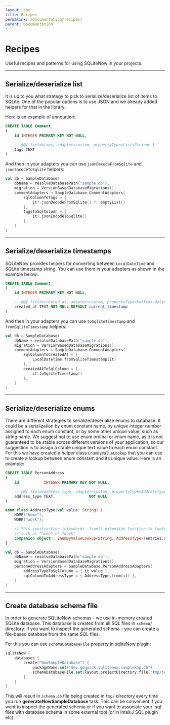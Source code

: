 ```yaml
---
layout: doc
title: Recipes
permalink: /documentation/recipes/
parent: Documentation
---
```


# Recipes

Useful recipes and patterns for using SQLiteNow in your projects.


---
## Serialize/deserialize list

It is up to you what strategy to pick to serialize/deserialize list of items to SQLite.
One of the popular options is to use JSON and we already added helpers for that in the library.

Here is an example of annotation:

```sql
CREATE TABLE Comment
(
    id INTEGER PRIMARY KEY NOT NULL,

    -- @@{ field=tags, adapter=custom, propertyType=List<String> }
    tags TEXT
)
```

And then in your adapters you can use `jsonDecodeFromSqlite` and `jsonEncodeToSqlite` helpers:

```kotlin
val db = SampleDatabase(
    dbName = resolveDatabasePath("sample.db"),
    migration = VersionBasedDatabaseMigrations(),
    commentAdapters = SampleDatabase.CommentAdapters(
        sqlColumnToTags = {
            it?.jsonDecodeFromSqlite() ?: emptyList()
        },
        tagsToSqlColumn = {
            it?.jsonEncodeToSqlite()
        }
    )
)
```

---
## Serialize/deserialize timestamps

SQLiteNow provides helpers for converting between `LocalDateTime` and SQLite timestamp string.
You can use them in your adapters as shown in the example below:

```sql
CREATE TABLE Comment
(
    id INTEGER PRIMARY KEY NOT NULL,

    -- @@{ field=created_at, adapter=custom, propertyType=kotlinx.datetime.LocalDateTime }
    created_at TEXT NOT NULL DEFAULT current_timestamp
)
```

And then in your adapters you can use `toSqliteTimestamp` and `fromSqliteTimestamp` helpers:

```kotlin
val db = SampleDatabase(
    dbName = resolveDatabasePath("sample.db"),
    migration = VersionBasedDatabaseMigrations(),
    commentAdapters = SampleDatabase.CommentAdapters(
        sqlColumnToCreatedAt = {
            LocalDateTime.fromSqliteTimestamp(it)
        },
        createdAtToSqlColumn = {
            it.toSqliteTimestamp()
        },
    )
)
```

---
## Serialize/deserialize enums

There are different strategies to serialize/deserialize enums to database. It could be a serialization
by enum constant name, by unique integer number assigned to each enum constant, or by some other
unique value, such as string name. We suggest not to use enum ordinal or enum name, as it is not guaranteed to be
stable across different versions of your application, so our suggestion is to assign a stable unique
text value to each enum constant. For this we have created a helper class `EnumByValueLookup` that
you can use to create a lookup between enum constant and its unique value. Here is an example:

```sql
CREATE TABLE PersonAddress
(
    id           INTEGER PRIMARY KEY NOT NULL,

    -- @@{ field=address_type, adapter=custom, propertyType=AddressType }
    address_type TEXT                NOT NULL
)
```

```kotlin
enum class AddressType(val value: String) {
    HOME("home"),
    WORK("work");

    // This construction introduces .from() extension function to lookup enum constant by its value,
    // such as "home" or "work"
    companion object : EnumByValueLookup<String, AddressType>(entries.associateBy { it.value })
}
```

```kotlin
val db = SampleDatabase(
    dbName = resolveDatabasePath("sample.db"),
    migration = VersionBasedDatabaseMigrations(),
    personAddressAdapters = SampleDatabase.PersonAddressAdapters(
        addressTypeToSqlColumn = { it.value },
        sqlColumnToAddressType = { AddressType.from(it) },
    )
)
```

---
## Create database schema file

In order to generate SQLiteNow schemas - we use in-memory created SQLite database.
This database is created from all SQL files in `schema/` directory.
If you want to inspect the generated schema - you can create a file-based database from the same SQL files.

For this you can use `schemaDatabaseFile` property in sqliteNow plugin:

```kotlin
sqliteNow {
    databases {
        create("NowSampleDatabase") {
            packageName.set("dev.goquick.sqlitenow.samplekmp.db")
            schemaDatabaseFile.set(layout.projectDirectory.file("tmp/schema.db"))
        }
    }
}
```

This will result in `schema.db` file being created in `tmp/` directory every time you run
**generateNowSampleDatabase** task. This can be convenient if you want to inspect the generated schema
or if you want to associate your .sql files with database schema in some external tool (or in IntelliJ
SQL plugin etc).
